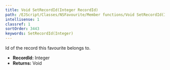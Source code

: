 ```yaml
---
title: Void SetRecordId(Integer RecordId)
path: /EJScript/Classes/NSFavourite/Member functions/Void SetRecordId(Integer p_0)
intellisense: 1
classref: 1
sortOrder: 3443
keywords: SetRecordId(Integer)
---
```



Id of the record this favourite belongs to.



* **RecordId:** Integer
* **Returns:** Void


